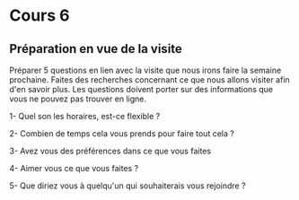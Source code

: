 # Cours 6
## Préparation en vue de la visite
Préparer 5 questions en lien avec la visite que nous irons faire la semaine prochaine. Faites des recherches concernant ce que nous allons visiter afin d'en savoir plus. Les questions doivent porter sur des informations que vous ne pouvez pas trouver en ligne. 

1- Quel son les horaires, est-ce flexible ?

2- Combien de temps cela vous prends pour faire tout cela ?

3- Avez vous des préférences dans ce que vous faites

4- Aimer vous ce que vous faites ?

5- Que diriez vous à quelqu'un qui souhaiterais vous rejoindre ?
